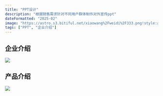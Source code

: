 ```yaml
---
title: "PPT设计"
description: "根据销售需求针对不同用户群体制作对外宣传ppt"
dateFormatted: "2025-02"
image: "https://astro.s3.bitiful.net/xiaowang%2Fweidi%2F333.png!style:about"
tags: ["PPT", "企业介绍"]
---     
```

## 企业介绍
![](https://astro.s3.bitiful.net/xiaowang%2Fweidi%2F%E5%9B%BE%E7%89%87%2014.png!style:about)
## 产品介绍
![](https://astro.s3.bitiful.net/xiaowang%2Fweidi%2F%E5%9B%BE%E7%89%87%2015.png!style:about)